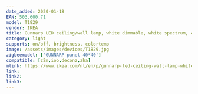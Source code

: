 ```yaml
---
date_added: 2020-01-18
EAN: 503.600.71
model: T1829 
vendor: IKEA
title: Gunnarp LED ceiling/wall lamp, white dimmable, white spectrum, 40x40 cm
category: light
supports: on/off, brightness, colortemp
image: /assets/images/devices/T1829.jpg
zigbeemodel: ['GUNNARP panel 40*40']
compatible: [z2m,iob,deconz,zha]
mlink: https://www.ikea.com/nl/en/p/gunnarp-led-ceiling-wall-lamp-white-dimmable-white-spectrum-50360071/
link: 
link2: 
link3: 
---
```

